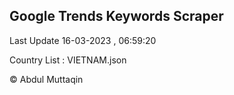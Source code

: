 

## Google Trends Keywords Scraper 
 
Last Update 16-03-2023 , 06:59:20

Country List :
VIETNAM.json



© Abdul Muttaqin 

